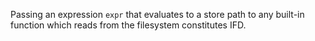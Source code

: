 Passing an expression `expr` that evaluates to a store path to any built-in function which reads from the filesystem constitutes IFD.

